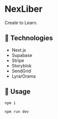 # NexLiber
Create to Learn.

## 🚀 Technologies
- Next.js
- Supabase
- Stripe
- Storyblok
- SendGrid
- Lyra/Orama

## 🔨 Usage
```bash
npm i
```

```bash
npm run dev
```

